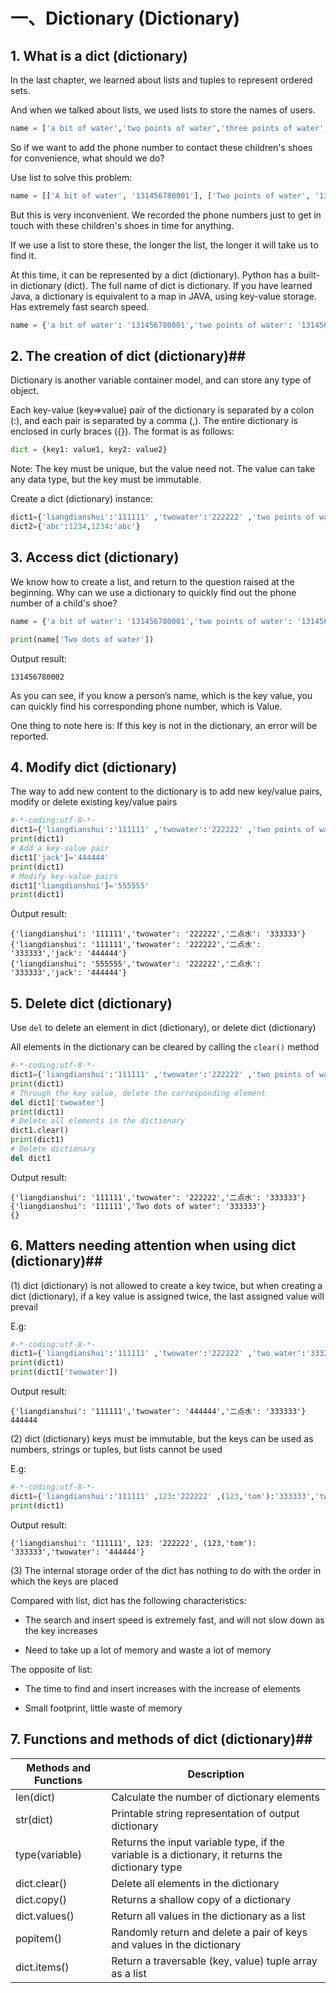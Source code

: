 # 一、Dictionary (Dictionary) #

## 1. What is a dict (dictionary) ##

In the last chapter, we learned about lists and tuples to represent ordered sets.

And when we talked about lists, we used lists to store the names of users.

```python
name = ['a bit of water','two points of water','three points of water','four points of water','five points of water']
```

So if we want to add the phone number to contact these children's shoes for convenience, what should we do?

Use list to solve this problem:

```python
name = [['A bit of water', '131456780001'], ['Two points of water', '131456780002'], ['Three points of water', '131456780003'], ['Four points of water', '131456780004'], ['Five points of water', '131456780005']]
```

But this is very inconvenient. We recorded the phone numbers just to get in touch with these children's shoes in time for anything.

If we use a list to store these, the longer the list, the longer it will take us to find it.

At this time, it can be represented by a dict (dictionary). Python has a built-in dictionary (dict). The full name of dict is dictionary. If you have learned Java, a dictionary is equivalent to a map in JAVA, using key-value storage. Has extremely fast search speed.

```python
name = {'a bit of water': '131456780001','two points of water': '131456780002','three points of water': '131456780003','four points of water': '131456780004','five points of water': '131456780005 '}
```



## 2. The creation of dict (dictionary)##

Dictionary is another variable container model, and can store any type of object.

Each key-value (key=>value) pair of the dictionary is separated by a colon (:), and each pair is separated by a comma (,). The entire dictionary is enclosed in curly braces ({}). The format is as follows:

```python
dict = {key1: value1, key2: value2}
```

Note: The key must be unique, but the value need not. The value can take any data type, but the key must be immutable.

Create a dict (dictionary) instance:

```python
dict1={'liangdianshui':'111111' ,'twowater':'222222' ,'two points of water':'333333'}
dict2={'abc':1234,1234:'abc'}
```



## 3. Access dict (dictionary) ##

We know how to create a list, and return to the question raised at the beginning. Why can we use a dictionary to quickly find out the phone number of a child's shoe?



```python
name = {'a bit of water': '131456780001','two points of water': '131456780002','three points of water': '131456780003','four points of water': '131456780004','five points of water': '131456780005 '}

print(name['Two dots of water'])
```


Output result:

```
131456780002
```

As you can see, if you know a person’s name, which is the key value, you can quickly find his corresponding phone number, which is Value.

One thing to note here is: If this key is not in the dictionary, an error will be reported.



## 4. Modify dict (dictionary) ##

The way to add new content to the dictionary is to add new key/value pairs, modify or delete existing key/value pairs

```python
#-*-coding:utf-8-*-
dict1={'liangdianshui':'111111' ,'twowater':'222222' ,'two points of water':'333333'}
print(dict1)
# Add a key-value pair
dict1['jack']='444444'
print(dict1)
# Modify key-value pairs
dict1['liangdianshui']='555555'
print(dict1)
```

Output result:

```
{'liangdianshui': '111111','twowater': '222222','二点水': '333333'}
{'liangdianshui': '111111','twowater': '222222','二点水': '333333','jack': '444444'}
{'liangdianshui': '555555','twowater': '222222','二点水': '333333','jack': '444444'}
```

## 5. Delete dict (dictionary) ##

Use `del` to delete an element in dict (dictionary), or delete dict (dictionary)

All elements in the dictionary can be cleared by calling the `clear()` method

```python
#-*-coding:utf-8-*-
dict1={'liangdianshui':'111111' ,'twowater':'222222' ,'two points of water':'333333'}
print(dict1)
# Through the key value, delete the corresponding element
del dict1['twowater']
print(dict1)
# Delete all elements in the dictionary
dict1.clear()
print(dict1)
# Delete dictionary
del dict1
```

Output result:

```
{'liangdianshui': '111111','twowater': '222222','二点水': '333333'}
{'liangdianshui': '111111','Two dots of water': '333333'}
{}
```

## 6. Matters needing attention when using dict (dictionary)##

(1) dict (dictionary) is not allowed to create a key twice, but when creating a dict (dictionary), if a key value is assigned twice, the last assigned value will prevail

E.g:

```python
#-*-coding:utf-8-*-
dict1={'liangdianshui':'111111' ,'twowater':'222222' ,'two water':'333333','twowater':'444444'}
print(dict1)
print(dict1['twowater'])
```

Output result:

```
{'liangdianshui': '111111','twowater': '444444','二点水': '333333'}
444444
```


(2) dict (dictionary) keys must be immutable, but the keys can be used as numbers, strings or tuples, but lists cannot be used

E.g:

```python
#-*-coding:utf-8-*-
dict1={'liangdianshui':'111111' ,123:'222222' ,(123,'tom'):'333333','twowater':'444444'}
print(dict1)
```

Output result:

```
{'liangdianshui': '111111', 123: '222222', (123,'tom'): '333333','twowater': '444444'}
```

(3) The internal storage order of the dict has nothing to do with the order in which the keys are placed

Compared with list, dict has the following characteristics:

* The search and insert speed is extremely fast, and will not slow down as the key increases

* Need to take up a lot of memory and waste a lot of memory

The opposite of list:

* The time to find and insert increases with the increase of elements

* Small footprint, little waste of memory


## 7. Functions and methods of dict (dictionary)##

|Methods and Functions|Description|
|---------|--------|
|len(dict)|Calculate the number of dictionary elements|
|str(dict)|Printable string representation of output dictionary|
|type(variable)|Returns the input variable type, if the variable is a dictionary, it returns the dictionary type|
|dict.clear()|Delete all elements in the dictionary|
|dict.copy()|Returns a shallow copy of a dictionary|
|dict.values()|Return all values ​​in the dictionary as a list|
|popitem()|Randomly return and delete a pair of keys and values ​​in the dictionary|
|dict.items()|Return a traversable (key, value) tuple array as a list|







